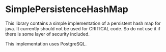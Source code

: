 SimplePersistenceHashMap
========================
This library contains a simple implementation of a persistent hash map for java.
It currently should not be used for CRITICAL code. So do not use it if there is
some layer of security included.

This implementation uses PostgreSQL.
